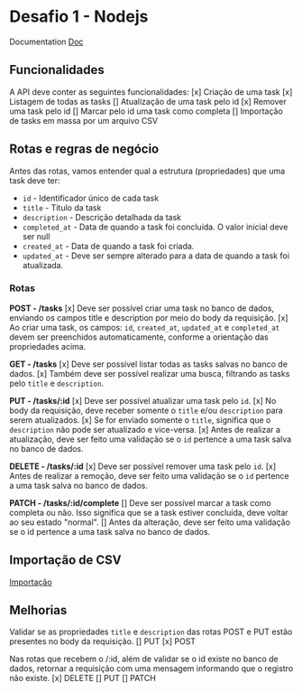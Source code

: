 # Desafio 1 - Nodejs

Documentation
[Doc](https://efficient-sloth-d85.notion.site/Desafio-01-2d48608f47644519a408b438b52d913f)

## Funcionalidades

A API deve conter as seguintes funcionalidades:
[x] Criação de uma task
[x] Listagem de todas as tasks
[] Atualização de uma task pelo id
[x] Remover uma task pelo id
[] Marcar pelo id uma task como completa
[] Importação de tasks em massa por um arquivo CSV

## Rotas e regras de negócio

Antes das rotas, vamos entender qual a estrutura (propriedades) que uma task deve ter:

- `id` - Identificador único de cada task
- `title` - Título da task
- `description` - Descrição detalhada da task
- `completed_at` - Data de quando a task foi concluída. O valor inicial deve ser null
- `created_at` - Data de quando a task foi criada.
- `updated_at` - Deve ser sempre alterado para a data de quando a task foi atualizada.

### Rotas

**POST - /tasks**
[x] Deve ser possível criar uma task no banco de dados, enviando os campos title e description por meio do body da requisição.
[x] Ao criar uma task, os campos: `id`, `created_at`, `updated_at` e `completed_at` devem ser preenchidos automaticamente, conforme a orientação das propriedades acima.

**GET - /tasks**
[x] Deve ser possível listar todas as tasks salvas no banco de dados.
[x] Também deve ser possível realizar uma busca, filtrando as tasks pelo `title` e `description`.

**PUT - /tasks/:id**
[x] Deve ser possível atualizar uma task pelo `id`.
[x] No body da requisição, deve receber somente o `title` e/ou `description` para serem atualizados.
[x] Se for enviado somente o `title`, significa que o `description` não pode ser atualizado e vice-versa.
[x] Antes de realizar a atualização, deve ser feito uma validação se o `id` pertence a uma task salva no banco de dados.

**DELETE - /tasks/:id**
[x] Deve ser possível remover uma task pelo `id`.
[x] Antes de realizar a remoção, deve ser feito uma validação se o `id` pertence a uma task salva no banco de dados.

**PATCH - /tasks/:id/complete**
[] Deve ser possível marcar a task como completa ou não. Isso significa que se a task estiver concluída, deve voltar ao seu estado "normal".
[] Antes da alteração, deve ser feito uma validação se o id pertence a uma task salva no banco de dados.

## Importação de CSV

[Importação](https://efficient-sloth-d85.notion.site/Cria-o-via-CSV-com-Stream-21ba6d279991473792787d9265212181?pvs=25)

## Melhorias

Validar se as propriedades `title` e `description` das rotas POST e PUT estão presentes no body da requisição.
[] PUT
[x] POST

Nas rotas que recebem o /:id, além de validar se o id existe no banco de dados, retornar a requisição com uma mensagem informando que o registro não existe.
[x] DELETE
[] PUT
[] PATCH
